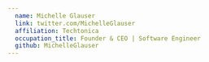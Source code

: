 ```yaml
---
  name: Michelle Glauser
  link: twitter.com/MichelleGlauser
  affiliation: Techtonica
  occupation_title: Founder & CEO | Software Engineer
  github: MichelleGlauser
---
```

